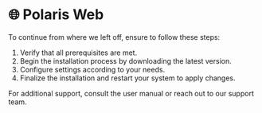 # 🌐 Polaris Web

To continue from where we left off, ensure to follow these steps:

1. Verify that all prerequisites are met.
2. Begin the installation process by downloading the latest version.
3. Configure settings according to your needs.
4. Finalize the installation and restart your system to apply changes.

For additional support, consult the user manual or reach out to our support team.

